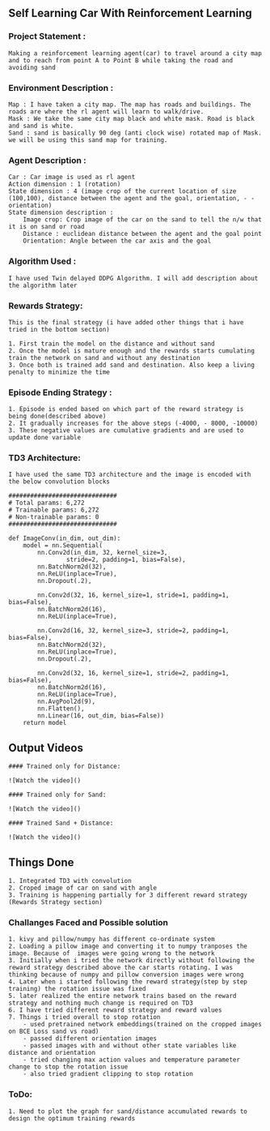 ## Self Learning Car With Reinforcement Learning 

### Project Statement :
    Making a reinforcement learning agent(car) to travel around a city map and to reach from point A to Point B while taking the road and avoiding sand 


### Environment Description :
    Map : I have taken a city map. The map has roads and buildings. The roads are where the rl agent will learn to walk/drive. 
    Mask : We take the same city map black and white mask. Road is black and sand is white.
    Sand : sand is basically 90 deg (anti clock wise) rotated map of Mask. we will be using this sand map for training.

### Agent Description :
    Car : Car image is used as rl agent
    Action dimension : 1 (rotation)
    State dimension : 4 (image crop of the current location of size (100,100), distance between the agent and the goal, orientation, - - orientation)
    State dimension description :
        Image crop: Crop image of the car on the sand to tell the n/w that it is on sand or road
        Distance : euclidean distance between the agent and the goal point
        Orientation: Angle between the car axis and the goal 

### Algorithm Used :
    I have used Twin delayed DDPG Algorithm. I will add description about the algorithm later

### Rewards Strategy:
    This is the final strategy (i have added other things that i have tried in the bottom section)

    1. First train the model on the distance and without sand
    2. Once the model is mature enough and the rewards starts cumulating train the network on sand and without any destination
    3. Once both is trained add sand and destination. Also keep a living penalty to minimize the time

### Episode Ending Strategy :
    1. Episode is ended based on which part of the reward strategy is being done(described above)
    2. It gradually increases for the above steps (-4000, - 8000, -10000) 
    3. These negative values are cumulative gradients and are used to update done variable

### TD3 Architecture:
    I have used the same TD3 architecture and the image is encoded with the below convolution blocks

    ##############################
    # Total params: 6,272
    # Trainable params: 6,272
    # Non-trainable params: 0
    ##############################

    def ImageConv(in_dim, out_dim):
        model = nn.Sequential(
            nn.Conv2d(in_dim, 32, kernel_size=3,
                    stride=2, padding=1, bias=False),
            nn.BatchNorm2d(32),
            nn.ReLU(inplace=True),
            nn.Dropout(.2),

            nn.Conv2d(32, 16, kernel_size=1, stride=1, padding=1, bias=False),
            nn.BatchNorm2d(16),
            nn.ReLU(inplace=True),

            nn.Conv2d(16, 32, kernel_size=3, stride=2, padding=1, bias=False),
            nn.BatchNorm2d(32),
            nn.ReLU(inplace=True),
            nn.Dropout(.2),

            nn.Conv2d(32, 16, kernel_size=1, stride=2, padding=1, bias=False),
            nn.BatchNorm2d(16),
            nn.ReLU(inplace=True),
            nn.AvgPool2d(9),
            nn.Flatten(),
            nn.Linear(16, out_dim, bias=False))
        return model





## Output Videos 

    #### Trained only for Distance:  

    ![Watch the video]()

    #### Trained only for Sand:  

    ![Watch the video]()

    #### Trained Sand + Distance:  

    ![Watch the video]()

## Things Done 

    1. Integrated TD3 with convolution
    2. Croped image of car on sand with angle 
    3. Training is happening partially for 3 different reward strategy (Rewards Strategy section)
     

### Challanges Faced and Possible solution

    1. kivy and pillow/numpy has different co-ordinate system
    2. Loading a pillow image and converting it to numpy tranposes the image. Because of  images were going wrong to the network
    3. Initially when i tried the network directly without following the reward strategy described above the car starts rotating. I was thinking because of numpy and pillow conversion images were wrong
    4. Later when i started following the reward strategy(step by step training) the rotation issue was fixed
    5. later realized the entire network trains based on the reward strategy and nothing much change is required on TD3
    6. I have tried different reward strategy and reward values
    7. Things i tried overall to stop rotation
        - used pretrained network embeddings(trained on the cropped images on BCE Loss sand vs road)
        - passed different orientation images 
        - passed images with and without other state variables like distance and orientation
        - tried changing max action values and temperature parameter change to stop the rotation issue 
        - also tried gradient clipping to stop rotation 
        

### ToDo:
    1. Need to plot the graph for sand/distance accumulated rewards to design the optimum training rewards

